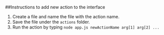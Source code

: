 ##Instructions to add new action to the interface
1. Create a file and name the file with the action name.
2. Save the file under the `actions` folder.
3. Run the action by typing `node app.js newActionName arg[1] arg[2] ...`
